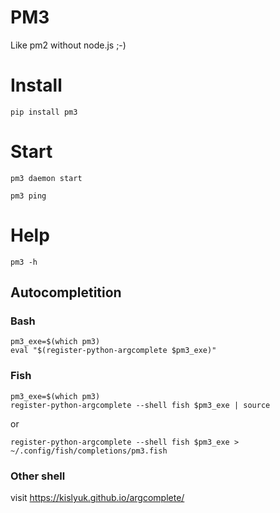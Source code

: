 # PM3
Like pm2 without node.js ;-)

# Install
`pip install pm3`

# Start
`pm3 daemon start`

`pm3 ping`

# Help
`pm3 -h`

## Autocompletition
### Bash
```
pm3_exe=$(which pm3)
eval "$(register-python-argcomplete $pm3_exe)"
```

### Fish
```
pm3_exe=$(which pm3)
register-python-argcomplete --shell fish $pm3_exe | source
```
or
```
register-python-argcomplete --shell fish $pm3_exe > ~/.config/fish/completions/pm3.fish
```

### Other shell
visit https://kislyuk.github.io/argcomplete/


